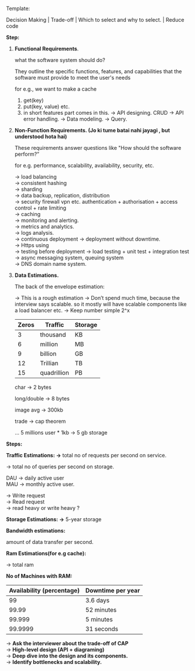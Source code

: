 Template:

Decision Making | Trade-off | Which to select and why to select. | Reduce code

**Step:**

1. **Functional Requirements**.

    what the software system should do?
    
    They outline the specific functions, features, and capabilities that the software must provide to meet the user's needs

    for e.g., we want to make a cache

   1. get(key)
   2. put(key, value) etc.
   3. in short features part comes in this.
      → API designing. CRUD
      → API error handling.
      → Data modeling.
      → Query.

2. **Non-Function Requirements. (Jo ki tume batai nahi jayagi , but understood hota hai)**

    These requirements answer questions like "How should the software perform?”

    for e.g. performance, scalability, availability, security, etc.

    → load balancing <br>
    → consistent hashing <br>
    → sharding <br>
    → data backup, replication, distribution <br>
    → security firewall vpn etc. authentication + authorisation + access control + rate limiting <br>
    → caching <br>
    → monitoring and alerting. <br>
    → metrics and analytics. <br>
    → logs analysis. <br>
    → continuous deployment → deployment without downtime. <br>
    → Https using <br>
    → testing before deployment  → load testing + unit test + integration test <br>
    → async messaging system, queuing system <br>
    → DNS domain name system. <br>


3. **Data Estimations.**

    The back of the envelope estimation:
    
    → This is a rough estimation
    → Don’t spend much time, because the interview says scalable. so it mostly will have scalable components like a load balancer etc.
    → Keep number simple 2^x
    
    | Zeros | Traffic | Storage |
    | --- | --- | --- |
    | 3 | thousand | KB |
    | 6 | million | MB |
    | 9 | billion | GB |
    | 12 | Trillian | TB |
    | 15 | quadrillion | PB |
    
    char →  2 bytes
    
    long/double → 8 bytes
    
    image avg → 300kb
    
    trade → cap theorem
    
    …
    5 millions user * 1kb → 5 gb storage
    
**Steps:**

**Traffic Estimations:
→** total no of requests per second on service.

→ total no of queries per second on storage.



DAU → daily active user <br>
MAU → monthly active user.

→ Write request <br>
→ Read request <br>
→ read  heavy or write heavy ? <br>



**Storage Estimations:
→** 5-year storage


**Bandwidth estimations:**

amount of data transfer per second.

**Ram Estimations(for e.g cache):**

→ total ram

**No of Machines with RAM:**



| Availability (percentage) | Downtime per year |
| --- | --- |
| 99 | 3.6 days |
| 99.99 | 52 minutes |
| 99.999 | 5 minutes |
| 99.9999 | 31 seconds |


-> **Ask the interviewer about the trade-off of CAP** <br>
→ **High-level design (API + diagraming)** <br>
→ **Deep dive into the design and its components.** <br>
→ **Identify bottlenecks and scalability.** <br>





